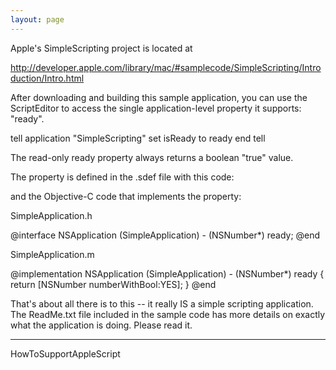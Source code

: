```yaml
---
layout: page
---
```


Apple's SimpleScripting project is located at

http://developer.apple.com/library/mac/#samplecode/SimpleScripting/Introduction/Intro.html

After downloading and building this sample application, you can use the ScriptEditor to access the single application-level property it supports: "ready".

    
   tell application "SimpleScripting"
      set isReady to ready
   end tell


The read-only ready property always returns a boolean "true" value.

The property is defined in the .sdef file with this code:

    
   <class name="application" code="capp" description="Our simple application class." inherits="application">
      <cocoa class="NSApplication"/>
      <property name="ready" code="Srdy" type="boolean" access="r" description="we're always ready"/>
   </class>


and the Objective-C code that implements the property:

SimpleApplication.h

    
   @interface NSApplication (SimpleApplication)
      - (NSNumber*) ready;
   @end


SimpleApplication.m

    
   @implementation NSApplication (SimpleApplication)
      - (NSNumber*) ready {
         return [NSNumber numberWithBool:YES];
      }
   @end


That's about all there is to this -- it really IS a simple scripting application. The ReadMe.txt file included in the sample code has more details on exactly what the application is doing. Please read it.


-----

HowToSupportAppleScript
